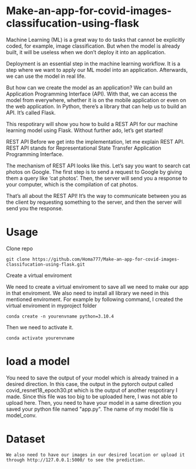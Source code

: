 # Make-an-app-for-covid-images-classifucation-using-flask


Machine Learning (ML) is a great way to do tasks that cannot be explicitly coded, for example, image classification. But when the model is already built, it will be useless when we don’t deploy it into an application.

Deployment is an essential step in the machine learning workflow. It is a step where we want to apply our ML model into an application. Afterwards, we can use the model in real life.

But how can we create the model as an application? We can build an Application Programming Interface (API). With that, we can access the model from everywhere, whether it is on the mobile application or even on the web application. In Python, there’s a library that can help us to build an API. It’s called Flask.

This respotirary will show you how to build a REST API for our machine learning model using Flask. Without further ado, let’s get started!

REST API
Before we get into the implementation, let me explain REST API. REST API stands for Representational State Transfer Application Programming Interface.

The mechanism of REST API looks like this. Let’s say you want to search cat photos on Google. The first step is to send a request to Google by giving them a query like ‘cat photos’. Then, the server will send you a response to your computer, which is the compilation of cat photos.

That’s all about the REST API! It’s the way to communicate between you as the client by requesting something to the server, and then the server will send you the response. 

# Usage

Clone repo
```
git clone https://github.com/Homa777/Make-an-app-for-covid-images-classifucation-using-flask.git

```
Create a virtual enviroment 

We need to create a virtual enviroment to save all we need to make our app in that enviroment. We also need to install all library we need in this mentioned enviroment. For example by following command, I created the virtual enviroment in myproject folder
```
conda create -n yourenvname python=3.10.4

```
Then we need to activate it. 
```
conda activate yourenvname

```
# load a model
You need to save the output of your model which is already trained in a desired direction. In this case, the output in the pytorch output called covid_resnet18_epoch30.pt which is the output of another respotirary I made. Since this file was too big to be uploaded here, I was not able to upload here. Then, you need to have your model in a same direction you saved your python file named "app.py". The name of my model file is model_conv.

# Dataset
```
We also need to have our images in our desired location or upload it through http://127.0.0.1:5000/ to see the prediction.

```

